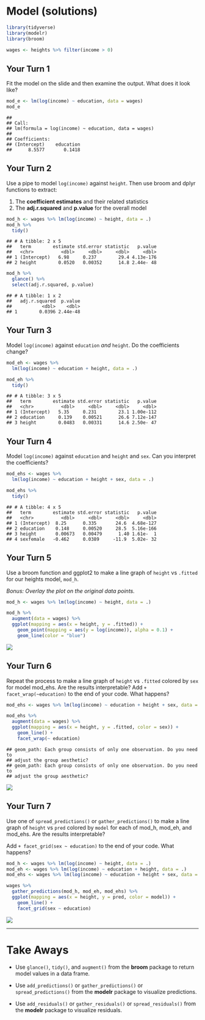 Model (solutions)
================

``` r
library(tidyverse)
library(modelr)
library(broom)

wages <- heights %>% filter(income > 0)
```

## Your Turn 1

Fit the model on the slide and then examine the output. What does it
look like?

``` r
mod_e <- lm(log(income) ~ education, data = wages)
mod_e
```

    ## 
    ## Call:
    ## lm(formula = log(income) ~ education, data = wages)
    ## 
    ## Coefficients:
    ## (Intercept)    education  
    ##      8.5577       0.1418

## Your Turn 2

Use a pipe to model `log(income)` against `height`. Then use broom and
dplyr functions to extract:

1.  The **coefficient estimates** and their related statistics
2.  The **adj.r.squared** and **p.value** for the overall model

<!-- end list -->

``` r
mod_h <- wages %>% lm(log(income) ~ height, data = .)
mod_h %>%
  tidy()
```

    ## # A tibble: 2 x 5
    ##   term        estimate std.error statistic   p.value
    ##   <chr>          <dbl>     <dbl>     <dbl>     <dbl>
    ## 1 (Intercept)   6.98     0.237        29.4 4.13e-176
    ## 2 height        0.0520   0.00352      14.8 2.44e- 48

``` r
mod_h %>% 
  glance() %>% 
  select(adj.r.squared, p.value)
```

    ## # A tibble: 1 x 2
    ##   adj.r.squared  p.value
    ##           <dbl>    <dbl>
    ## 1        0.0396 2.44e-48

## Your Turn 3

Model `log(income)` against `education` *and* `height`. Do the
coefficients change?

``` r
mod_eh <- wages %>% 
  lm(log(income) ~ education + height, data = .)

mod_eh %>% 
  tidy()
```

    ## # A tibble: 3 x 5
    ##   term        estimate std.error statistic   p.value
    ##   <chr>          <dbl>     <dbl>     <dbl>     <dbl>
    ## 1 (Intercept)   5.35     0.231        23.1 1.00e-112
    ## 2 education     0.139    0.00521      26.6 7.12e-147
    ## 3 height        0.0483   0.00331      14.6 2.50e- 47

## Your Turn 4

Model `log(income)` against `education` and `height` and `sex`. Can you
interpret the coefficients?

``` r
mod_ehs <- wages %>% 
  lm(log(income) ~ education + height + sex, data = .)

mod_ehs %>% 
  tidy()
```

    ## # A tibble: 4 x 5
    ##   term        estimate std.error statistic   p.value
    ##   <chr>          <dbl>     <dbl>     <dbl>     <dbl>
    ## 1 (Intercept)  8.25      0.335       24.6  4.68e-127
    ## 2 education    0.148     0.00520     28.5  5.16e-166
    ## 3 height       0.00673   0.00479      1.40 1.61e-  1
    ## 4 sexfemale   -0.462     0.0389     -11.9  5.02e- 32

## Your Turn 5

Use a broom function and ggplot2 to make a line graph of `height` vs
`.fitted` for our heights model, `mod_h`.

*Bonus: Overlay the plot on the original data points.*

``` r
mod_h <- wages %>% lm(log(income) ~ height, data = .)

mod_h %>% 
  augment(data = wages) %>% 
  ggplot(mapping = aes(x = height, y = .fitted)) +
    geom_point(mapping = aes(y = log(income)), alpha = 0.1) +
    geom_line(color = "blue")
```

![](07-Model-Solutions_files/figure-gfm/unnamed-chunk-5-1.png)<!-- -->

## Your Turn 6

Repeat the process to make a line graph of `height` vs `.fitted` colored
by `sex` for model mod\_ehs. Are the results interpretable? Add `+
facet_wrap(~education)` to the end of your code. What
happens?

``` r
mod_ehs <- wages %>% lm(log(income) ~ education + height + sex, data = .)

mod_ehs %>% 
  augment(data = wages) %>% 
  ggplot(mapping = aes(x = height, y = .fitted, color = sex)) +
    geom_line() +
    facet_wrap(~ education)
```

    ## geom_path: Each group consists of only one observation. Do you need to
    ## adjust the group aesthetic?
    ## geom_path: Each group consists of only one observation. Do you need to
    ## adjust the group aesthetic?

![](07-Model-Solutions_files/figure-gfm/unnamed-chunk-6-1.png)<!-- -->

## Your Turn 7

Use one of `spread_predictions()` or `gather_predictions()` to make a
line graph of `height` vs `pred` colored by `model` for each of mod\_h,
mod\_eh, and mod\_ehs. Are the results interpretable?

Add `+ facet_grid(sex ~ education)` to the end of your code. What
happens?

``` r
mod_h <- wages %>% lm(log(income) ~ height, data = .)
mod_eh <- wages %>% lm(log(income) ~ education + height, data = .)
mod_ehs <- wages %>% lm(log(income) ~ education + height + sex, data = .)

wages %>% 
  gather_predictions(mod_h, mod_eh, mod_ehs) %>% 
  ggplot(mapping = aes(x = height, y = pred, color = model)) +
    geom_line() +
    facet_grid(sex ~ education)
```

![](07-Model-Solutions_files/figure-gfm/unnamed-chunk-7-1.png)<!-- -->

-----

# Take Aways

  - Use `glance()`, `tidy()`, and `augment()` from the **broom** package
    to return model values in a data frame.

  - Use `add_predictions()` or `gather_predictions()` or
    `spread_predictions()` from the **modelr** package to visualize
    predictions.

  - Use `add_residuals()` or `gather_residuals()` or
    `spread_residuals()` from the **modelr** package to visualize
    residuals.
